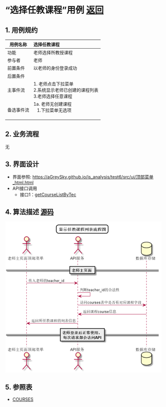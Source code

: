# “选择任教课程”用例 [返回](../../README.md)

## 1. 用例规约

|用例名称|选择任教课程|
|-------|:-------------|
|功能|老师选择所教授课程|
|参与者|老师|
|前置条件| 以老师的身份登录成功|
|后置条件||
|主事件流| 1. 老师点击下拉菜单<br/>2.系统显示老师已创建的课程列表<br/>3.老师选择任意课程|
|备选事件流|1a. 老师无创建课程 <br/>&nbsp;&nbsp; 1.下拉菜单无选项 <br/> &nbsp;&nbsp;|

## 2. 业务流程
无

## 3. 界面设计
- 界面参照: https://aGreySky.github.io/is_analysis/test6/src/ui/顶部菜单_html.html
- API接口调用
    - 接口1：[getCourseListByTec](../接口/getCoursesByTec.md)

## 4. 算法描述 [源码](../流程图/显示任教课程列表流程图.wsd)
![显示任教课程列表流程图](../images/流程图/显示任教课程列表流程图.png)
    
## 5. 参照表

- [COURSES](../数据库设计/数据库设计.md/#COURSES)